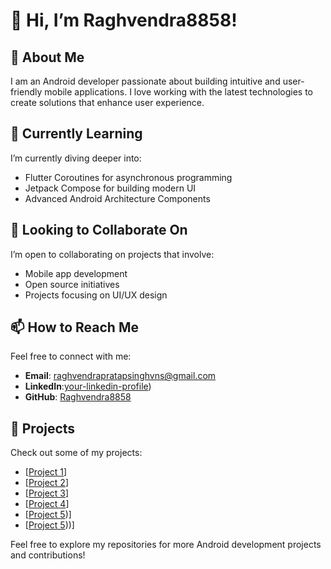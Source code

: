 # 👋 Hi, I’m Raghvendra8858!

## 👀 About Me
I am an Android developer passionate about building intuitive and user-friendly mobile applications. I love working with the latest technologies to create solutions that enhance user experience.

## 🌱 Currently Learning
I’m currently diving deeper into:
- Flutter Coroutines for asynchronous programming
- Jetpack Compose for building modern UI
- Advanced Android Architecture Components

## 💞️ Looking to Collaborate On
I’m open to collaborating on projects that involve:
- Mobile app development
- Open source initiatives
- Projects focusing on UI/UX design

## 📫 How to Reach Me
Feel free to connect with me:
- **Email**: [raghvendrapratapsinghvns@gmail.com](mailto:raghvendrapratapsinghvns@gmail.com)
- **LinkedIn**:[your-linkedin-profile](https://www.linkedin.com/in/raghvendra-pratap-singh-8811021a0?utm_source=share&utm_campaign=share_via&utm_content=profile&utm_medium=android_app))
- **GitHub**: [Raghvendra8858](https://github.com/Raghvendra8858)

## 🚀 Projects
Check out some of my projects:
- [[Project 1](https://github.com/sunny-Joon/Flutter-Sourcing-App.git)]
- [[Project 2](https://github.com/Raghvendra8858/longitude-and-latitude.git)]
- [[Project 3](https://github.com/Raghvendra8858/longitude-and-latitude.git)]
- [[Project 4](https://github.com/Raghvendra8858/longitude-and-latitude.git)]
- [[Project 5](https://github.com/Raghvendra8858/privatec-publickey.git))]
- [[Project 5](https://github.com/Raghvendra8858/tictactoegamingapp.git)))]
  
Feel free to explore my repositories for more Android development projects and contributions!
